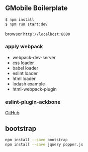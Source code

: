 ## GMobile Boilerplate
```sh
$ npm install
$ npm run start:dev
```
browser `http://localhost:8080`

### apply webpack
- webpack-dev-server
- css loader
- babel loader
- eslint loader
- html loader
- lodash example
- html-webpack-plugin

### eslint-plugin-ackbone
[GitHub](https://github.com/ilyavolodin/eslint-plugin-backbone)

## bootstrap
```sh
npm install --save bootstrap
npm install --save jquery popper.js
```
